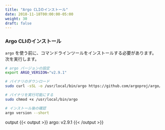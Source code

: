 ```yaml
---
title: "Argo CLIのインストール"
date: 2018-11-18T00:00:00-05:00
weight: 30
draft: false
---
```


<!--
### Install Argo CLI
-->
### Argo CLIのインストール

<!--
Before we can get started configuring `argo` we'll need to first install the
command line tools that you will interact with. To do this run the following.
-->
`argo` を使う前に、コマンドラインツールをインストールする必要があります。次を実行します。

<!--
```bash
# set argo version
export ARGO_VERSION="v2.9.1"
```
-->
```bash
# argo バージョンの設定
export ARGO_VERSION="v2.9.1"
```

<!--
```bash
# Download the binary
sudo curl -sSL -o /usr/local/bin/argo https://github.com/argoproj/argo/releases/download/${ARGO_VERSION}/argo-linux-amd64

# Make binary executable
sudo chmod +x /usr/local/bin/argo

# Test installation
argo version --short
```
-->
```bash
# バイナリのダウンロード
sudo curl -sSL -o /usr/local/bin/argo https://github.com/argoproj/argo/releases/download/${ARGO_VERSION}/argo-linux-amd64

# バイナリを実行可能にする
sudo chmod +x /usr/local/bin/argo

# インストール後の確認
argo version --short
```

output
{{< output >}}
argo: v2.9.1
{{< /output >}}
